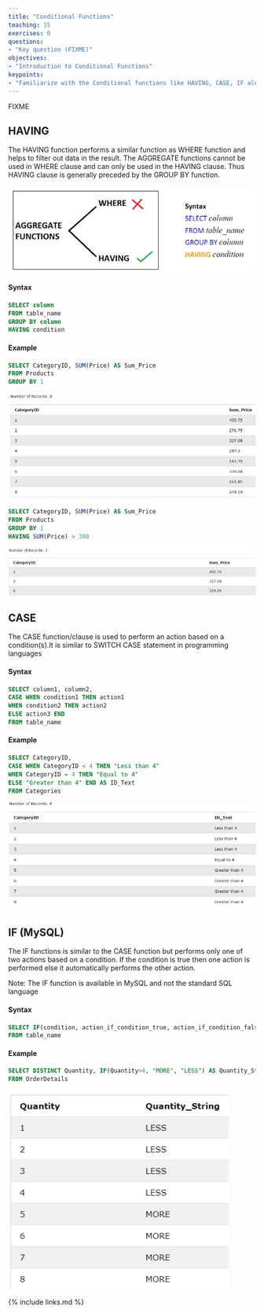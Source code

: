 ```yaml
---
title: "Conditional Functions"
teaching: 15
exercises: 0
questions:
- "Key question (FIXME)"
objectives:
- "Introduction to Conditional Functions"
keypoints:
- "Familiarize with the Conditional functions like HAVING, CASE, IF along with examples"
---
```

FIXME

## HAVING

The HAVING function performs a similar function as WHERE function and helps to filter out data in the result. The AGGREGATE functions cannot be used in WHERE clause and can only be  used  in  the HAVING clause.  Thus HAVING  clause  is  generally  preceded  by  the GROUP  BY function.

![CF1](../fig/CF1.jpg)

#### Syntax
```sql
SELECT column
FROM table_name
GROUP BY column
HAVING condition
```
#### Example

```sql
SELECT CategoryID, SUM(Price) AS Sum_Price
FROM Products
GROUP BY 1
```
![CF2](../fig/CF2.jpg)

```sql
SELECT CategoryID, SUM(Price) AS Sum_Price
FROM Products
GROUP BY 1
HAVING SUM(Price) > 300
```
![CF3](../fig/CF3.jpg)

## CASE

The CASE function/clause is used to perform an action based on a condition(s).It is similar to SWITCH CASE statement in programming languages

#### Syntax
```sql
SELECT column1, column2,
CASE WHEN condition1 THEN action1
WHEN condition2 THEN action2
ELSE action3 END
FROM table_name
```
#### Example

```sql
SELECT CategoryID,
CASE WHEN CategoryID < 4 THEN "Less than 4"
WHEN CategoryID = 4 THEN "Equal to 4"
ELSE "Greater than 4" END AS ID_Text
FROM Categories
```
![CF4](../fig/CF4.jpg)

## IF (MySQL)

The IF functions is similar to the CASE function but performs only one of two actions based on a condition. If the condition is true then one action is performed else it automatically performs the other action.

Note: The IF function is available in MySQL and not the standard SQL language

#### Syntax
```sql
SELECT IF(condition, action_if_condition_true, action_if_condition_false)
FROM table_name
```
#### Example

```sql
SELECT DISTINCT Quantity, IF(Quantity>4, "MORE", "LESS") AS Quantity_String
FROM OrderDetails
```
![CF5](../fig/CF5.jpg)

{% include links.md %}
